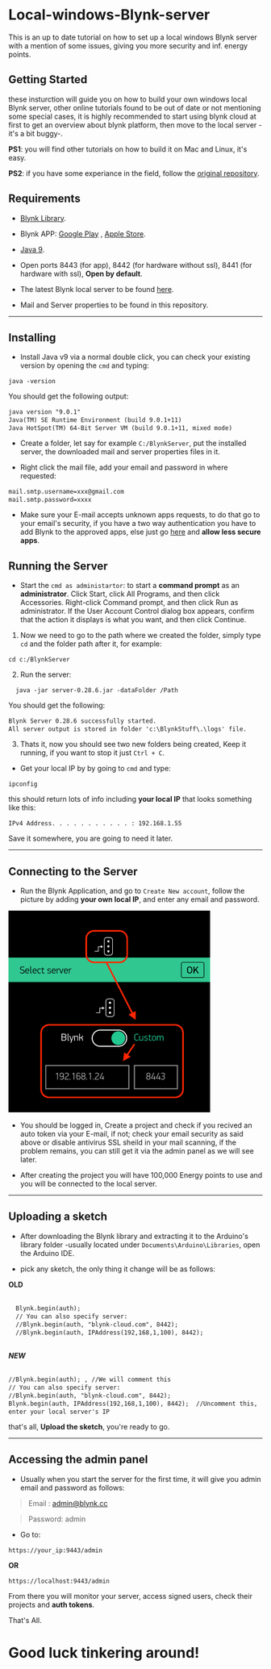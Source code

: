 # Local-windows-Blynk-server

This is an up to date tutorial on how to set up a local windows Blynk server with a mention of some issues, giving you more security and inf. energy points.

## Getting Started

these insturction will guide you on how to build your own windows local Blynk server, other online tutorials found to be out of date or not mentioning some special cases, it is highly recommended to start using blynk cloud at first to get an overview about blynk platform, then move to the local server -it's a bit buggy-.

**PS1**: you will find other tutorials on how to build it on Mac and Linux, it's easy.

**PS2**: if you have some experiance in the field, follow the [original repository](https://github.com/blynkkk/blynk-server).

## Requirements
- [Blynk Library](https://github.com/blynkkk/blynk-library/releases/latest).

- Blynk APP: [Google Play](https://play.google.com/store/apps/details?id=cc.blynk) , [Apple Store](https://itunes.apple.com/us/app/blynk-control-arduino-raspberry/id808760481?ls=1&mt=8).

- [Java 9](http://www.oracle.com/technetwork/java/javase/downloads/jre9-downloads-3848532.html).

- Open ports 8443 (for app), 8442 (for hardware without ssl), 8441 (for hardware with ssl), **Open by default**.

- The latest Blynk local server to be found [here](https://github.com/blynkkk/blynk-server).

- Mail and Server properties to be found in this repository.

---

## Installing
- Install Java v9 via a normal double click, you can check your existing version by opening the `cmd` and typing:
```
java -version
```
You should get the following output:
```
java version "9.0.1"
Java(TM) SE Runtime Environment (build 9.0.1+11)
Java HotSpot(TM) 64-Bit Server VM (build 9.0.1+11, mixed mode)
```

- Create a folder, let say for example `C:/BlynkServer`, put the installed server, the downloaded mail and server properties files in it.

- Right click the mail file, add your email and password in where requested:
```
mail.smtp.username=xxx@gmail.com
mail.smtp.password=xxxx
```

- Make sure your E-mail accepts unknown apps requests, to do that go to your email's security, if you have a two way authentication you have to add Blynk to the approved apps, else just go [here](https://myaccount.google.com/lesssecureapps) and **allow less secure apps**.

## Running the Server
- Start the `cmd as administartor`: to start a **command prompt** as an **administrator**. Click Start, click All Programs, and then click Accessories. Right-click Command prompt, and then click Run as administrator. If the User Account Control dialog box appears, confirm that the action it displays is what you want, and then click Continue.

1. Now we need to go to the path where we created the folder, simply type `cd` and the folder path after it, for example:
```
cd c:/BlynkServer
```

2. Run the server:
```
  java -jar server-0.28.6.jar -dataFolder /Path

```
You should get the following:
```
Blynk Server 0.28.6 successfully started.
All server output is stored in folder 'c:\BlynkStuff\.\logs' file.
```
3. Thats it, now you should see two new folders being created, Keep it running, if you want to stop it just `Ctrl + C`.

- Get your local IP by by going to `cmd` and type:
```
ipconfig
```
this should return lots of info including **your local IP** that looks something like this:
```
IPv4 Address. . . . . . . . . . . : 192.168.1.55
```
Save it somewhere, you are going to need it later.

---

## Connecting to the Server

- Run the Blynk Application, and go to `Create New account`, follow the picture by adding **your own local IP**, and enter any email and password.
<img src="https://github.com/MaoHasan/Local-windows-Blynk-server/blob/master/images/blynk-create-account-local-server-.png" width="400">

- You should be logged in, Create a project and check if you recived an auto token via your E-mail, if not; check your email security as said above or disable antivirus SSL sheild in your mail scanning, if the problem remains, you can still get it via the admin panel as we will see later.

- After creating the project you will have 100,000 Energy points to use and you will be connected to the local server.

---

## Uploading a sketch

- After downloading the Blynk library and extracting it to the Arduino's library folder -usually located under `Documents\Arduino\Libraries`, open the Arduino IDE.

- pick any sketch, the only thing it change will be as follows:

**OLD**

```

  Blynk.begin(auth);
  // You can also specify server:
  //Blynk.begin(auth, "blynk-cloud.com", 8442);
  //Blynk.begin(auth, IPAddress(192,168,1,100), 8442);
  
  ```
  
  ***NEW***
  
  ```
  
  //Blynk.begin(auth); , //We will comment this
  // You can also specify server:
  //Blynk.begin(auth, "blynk-cloud.com", 8442);
  Blynk.begin(auth, IPAddress(192,168,1,100), 8442);  //Uncomment this, enter your local server's IP
  
  ```

that's all, **Upload the sketch**, you're ready to go.

---

## Accessing the admin panel
- Usually when you start the server for the first time, it will give you admin email and password as follows:
> Email : admin@blynk.cc

> Password: admin

- Go to:
```
https://your_ip:9443/admin
```
**OR**

```
https://localhost:9443/admin
```

From there you will monitor your server, access signed users, check their projects and **auth tokens**.

That's All.
# Good luck tinkering around!
